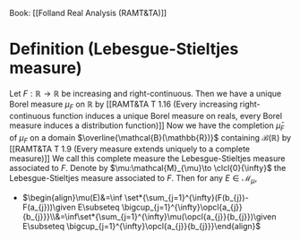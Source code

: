Book: [[Folland Real Analysis (RAMT&TA)]]
# Definition (Lebesgue-Stieltjes measure)
Let $F:\mathbb{R}\to \mathbb{R}$ be increasing and right-continuous.
Then we have a unique Borel measure $\mu_{F}$ on $\mathbb{R}$ by [[RAMT&TA T 1.16 (Every increasing right-continuous function induces a unique Borel measure on reals, every Borel measure induces a distribution function)]]
Now we have the completion $\bar{\mu}_{F}$ of $\mu_{F}$ on a domain $\overline{\mathcal{B}(\mathbb{R})}$ containing $\mathcal{B}(\mathbb{R})$ by [[RAMT&TA T 1.9 (Every measure extends uniquely to a complete measure)]] 
We call this complete measure the Lebesgue-Stieltjes measure associated to $F$.
Denote by $\mu:\mathcal{M}_{\mu}\to \clcl{0}{\infty}$ the Lebesgue-Stieltjes measure associated to $F$.
Then for any $E\in \mathcal{M}_{\mu}$,
- $\begin{align}\mu(E)&=\inf \set*{\sum_{j=1}^{\infty}(F(b_{j})-F(a_{j}))\given E\subseteq \bigcup_{j=1}^{\infty}\opcl{a_{j}}{b_{j}}}\\&=\inf\set*{\sum_{j=1}^{\infty}\mu(\opcl{a_{j}}{b_{j}})\given E\subseteq \bigcup_{j=1}^{\infty}\opcl{a_{j}}{b_{j}}}\end{align}$